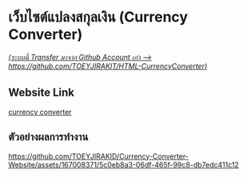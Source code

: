 # เว็บไซต์แปลงสกุลเงิน (Currency Converter)

###### [(ระบบนี้ Transfer มาจาก Github Account เก่า --> https://github.com/TOEYJIRAKIT/HTML-CurrencyConverter)](https://github.com/TOEYJIRAKIT/HTML-CurrencyConverter)

## Website Link
[currency converter](https://workshop1-fb6b8.web.app/)

## ตัวอย่างผลการทำงาน
https://github.com/TOEYJIRAKID/Currency-Converter-Website/assets/167008371/5c0eb8a3-06df-465f-99c8-db7edc411c12

